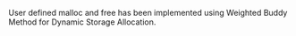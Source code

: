 User defined malloc and free has been implemented using Weighted Buddy
Method for Dynamic Storage Allocation.
